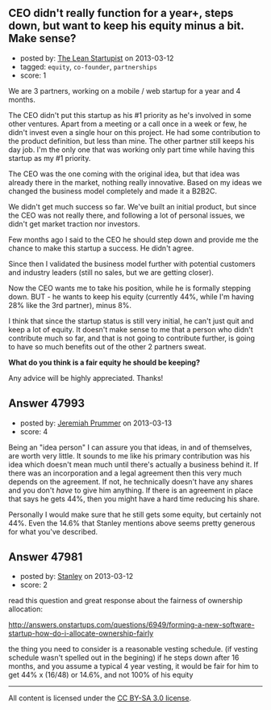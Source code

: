 ## CEO didn't really function for a year+, steps down, but want to keep his equity minus a bit. Make sense?

- posted by: [The Lean Startupist](https://stackexchange.com/users/-1/19766-the-lean-startupist) on 2013-03-12
- tagged: `equity`, `co-founder`, `partnerships`
- score: 1

We are 3 partners, working on a mobile / web startup for a year and 4 months.

The CEO didn't put this startup as his #1 priority as he's involved in some other ventures. Apart from a meeting or a call once in a week or few, he didn't invest even a single hour on this project. He had some contribution to the product definition, but less than mine.
The other partner still keeps his day job.
I'm the only one that was working only part time while having this startup as my #1 priority.

The CEO was the one coming with the original idea, but that idea was already there in the market, nothing really innovative. Based on my ideas we changed the business model completely and made it a B2B2C.

We didn't get much success so far. We've built an initial product, but since the CEO was not really there, and following a lot of personal issues, we didn't get market traction nor investors. 

Few months ago I said to the CEO he should step down and provide me the chance to make this startup a success. He didn't agree.

Since then I validated the business model further with potential customers and industry leaders (still no sales, but we are getting closer).

Now the CEO wants me to take his position, while he is formally stepping down. 
BUT - he wants to keep his equity (currently 44%, while I'm having 28% like the 3rd partner), minus 8%.

I think that since the startup status is still very initial, he can't just quit and keep a lot of equity. It doesn't make sense to me that a person who didn't contribute much so far, and that is not going to contribute further, is going to have so much benefits out of the other 2 partners sweat.

**What do you think is a fair equity he should be keeping?**

Any advice will be highly appreciated. Thanks!


## Answer 47993

- posted by: [Jeremiah Prummer](https://stackexchange.com/users/-1/23938-jeremiah-prummer) on 2013-03-13
- score: 4

Being an "idea person" I can assure you that ideas, in and of themselves, are worth very little. It sounds to me like his primary contribution was his idea which doesn't mean much until there's actually a business behind it. If there was an incorporation and a legal agreement then this very much depends on the agreement. If not, he technically doesn't have any shares and you don't *have* to give him anything. If there is an agreement in place that says he gets 44%, then you might have a hard time reducing his share.

Personally I would make sure that he still gets some equity, but certainly not 44%. Even the 14.6% that Stanley mentions above seems pretty generous for what you've described.


## Answer 47981

- posted by: [Stanley](https://stackexchange.com/users/-1/25449-stanley) on 2013-03-12
- score: 2

read this question and great response about the fairness of ownership allocation: 

http://answers.onstartups.com/questions/6949/forming-a-new-software-startup-how-do-i-allocate-ownership-fairly

the thing you need to consider is a reasonable vesting schedule.  (if vesting schedule wasn't spelled out in the begining) if he steps down after 16 months, and you assume a typical 4 year vesting, it would be fair for him to get 44% x (16/48) or 14.6%, and not 100% of his equity




---

All content is licensed under the [CC BY-SA 3.0 license](https://creativecommons.org/licenses/by-sa/3.0/).
